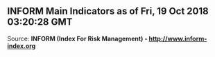 ## INFORM Main Indicators as of Fri, 19 Oct 2018 03:20:28 GMT

Source: **INFORM (Index For Risk Management) - http://www.inform-index.org**
